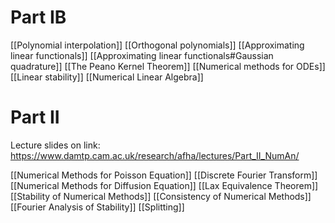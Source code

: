 # Part IB
[[Polynomial interpolation]]
[[Orthogonal polynomials]]
[[Approximating linear functionals]]
[[Approximating linear functionals#Gaussian quadrature]]
[[The Peano Kernel Theorem]]
[[Numerical methods for ODEs]]
[[Linear stability]]
[[Numerical Linear Algebra]]

# Part II
Lecture slides on link:
https://www.damtp.cam.ac.uk/research/afha/lectures/Part_II_NumAn/

[[Numerical Methods for Poisson Equation]]
[[Discrete Fourier Transform]]
[[Numerical Methods for Diffusion Equation]]
[[Lax Equivalence Theorem]]
[[Stability of Numerical Methods]]
[[Consistency of Numerical Methods]]
[[Fourier Analysis of Stability]]
[[Splitting]]